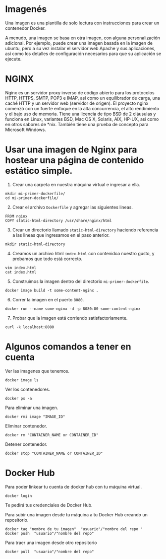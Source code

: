 Imagenés
====
Una imagen es una plantilla de solo lectura con instrucciones para crear un contenedor Docker.

A menudo, una imagen se basa en otra imagen, con alguna personalización adicional. Por ejemplo, puede crear una imagen basada en la imagen de ubuntu, pero a su vez instalar el servidor web Apache y sus aplicaciones, así como los detalles de configuración necesarios para que su aplicación se ejecute.

NGINX
===
Nginx  es un servidor proxy inverso de código abierto para los protocolos HTTP, HTTPS, SMTP, POP3 e IMAP, así como un equilibrador de carga, una caché HTTP y un servidor web (servidor de origen). El proyecto nginx comenzó con un fuerte enfoque en la alta concurrencia, el alto rendimiento y el bajo uso de memoria. Tiene una licencia de tipo BSD de 2 cláusulas y funciona en Linux, variantes BSD, Mac OS X, Solaris, AIX, HP-UX, así como en otros sabores de *nix. También tiene una prueba de concepto para Microsoft Windows.

Usar una imagen de Nginx para hostear una página de contenido estático simple.
===
1. Crear una carpeta en nuestra máquina virtual e ingresar a ella.

```linux=
mkdir mi-primer-dockerfile/
cd mi-primer-dockerfile/
```
2. Crear el archivo ```Dockerfile``` y agregar las  siguientes lineas.

```linux=
FROM nginx
COPY static-html-directory /usr/share/nginx/html
```

3. Crear un directorio llamado ```static-html-directory``` haciendo referencia a las lineas que ingresamos en el paso anterior.
```linux=
mkdir static-html-directory
```

4. Creamos un archivo html ```index.html``` con contenidoa nuestro gusto, y probamos que todo está correcto.

```linux=
vim index.html
cat index.html
```

5. Construimos la imagen dentro del directorio ```mi-primer-dockerfile```.
```linux=
docker image build -t some-content-nginx .
```

6. Correr la imagen en el puerto ```8080```.

```linux=
docker run --name some-nginx -d -p 8080:80 some-content-nginx
```

7. Probar que la imagen está corriendo satisfactoriamente.

```linux=
curl -k localhost:8080
```

Algunos comandos a tener en cuenta
===
 Ver las imagenes que tenemos.
 
 ```linux=
 docker image ls
 ```
 
 Ver los contenedores.
 
 ```linux=
 docker ps -a
 ```
 
 Para eliminar una imagen.
 ```linux=
 docker rmi image "IMAGE_ID"
 ```
 
 Eliminar contenedor.
 ```linux=
 docker rm "CONTAINER_NAME or CONTAINER_ID"
 ```
 
 Detener contenedor.
  ```linux=
 docker stop "CONTAINER_NAME or CONTAINER_ID"
 ```
 
 
 Docker Hub
 ===
 
 Para poder linkear tu cuenta de docker hub con tu máquina virtual.
 
 ```linux=
 docker login
 ```
 
 Te pedirá tus credenciales de Docker Hub.
 
 Para subir una imagen desde tu máquina a tu Docker Hub creando un repositorio.
 
```linux=
docker tag "nombre de tu imagen"  "usuario"/"nombre del repo "
docker push  "usuario"/"nombre del repo"
```

Para traer una imagen desde otro repositorio

```linux=
docker pull  "usuario"/"nombre del repo"
```